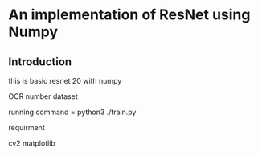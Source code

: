 # An implementation of ResNet using Numpy
## Introduction
this is basic resnet 20 with numpy 

OCR number dataset 

 running command = python3 ./train.py
 
 
 requirment 
 
 cv2
 matplotlib
